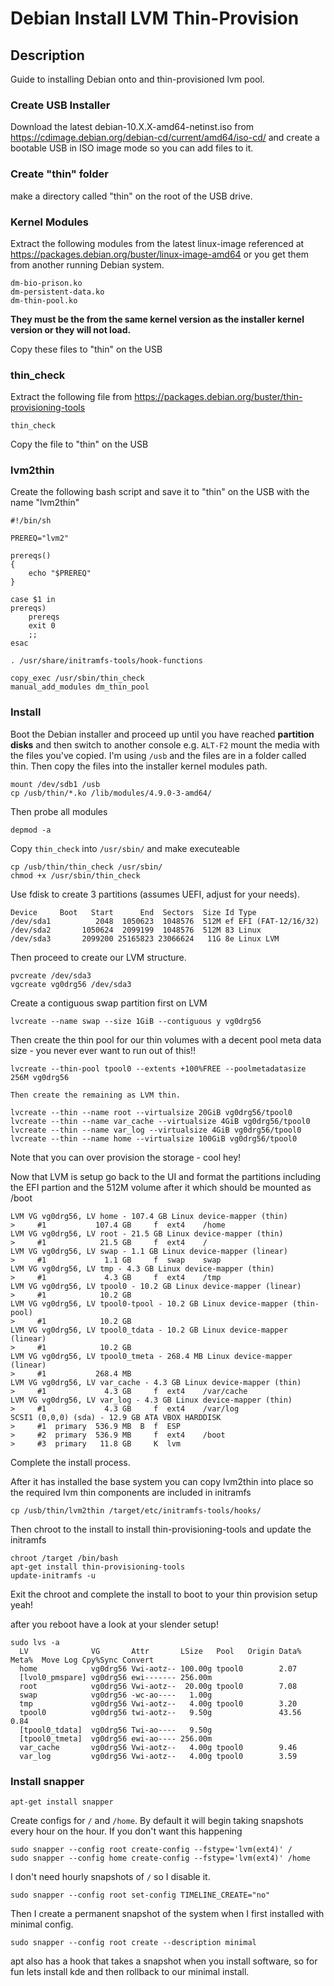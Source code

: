 # Debian Install LVM Thin-Provision

## Description
Guide to installing Debian onto and thin-provisioned lvm pool.

### Create USB Installer
Download the latest debian-10.X.X-amd64-netinst.iso from https://cdimage.debian.org/debian-cd/current/amd64/iso-cd/ and create a bootable USB in ISO image mode so you can add files to it.

### Create "thin" folder

make a directory called "thin" on the root of the USB drive.

### Kernel Modules
Extract the following modules from the latest linux-image referenced at https://packages.debian.org/buster/linux-image-amd64 or you get them from another running Debian system.

    dm-bio-prison.ko
    dm-persistent-data.ko
    dm-thin-pool.ko

**They must be the from the same kernel version as the installer kernel version or they will not load.**

Copy these files to "thin" on the USB


### thin_check
Extract the following file from https://packages.debian.org/buster/thin-provisioning-tools

    thin_check

Copy the file to "thin" on the USB

### lvm2thin
Create the following bash script and save it to "thin" on the USB with the name "lvm2thin"

```shell
#!/bin/sh

PREREQ="lvm2"

prereqs()
{
	echo "$PREREQ"
}

case $1 in
prereqs)
	prereqs
	exit 0
	;;
esac

. /usr/share/initramfs-tools/hook-functions

copy_exec /usr/sbin/thin_check
manual_add_modules dm_thin_pool
```

### Install
Boot the Debian installer and proceed up until you have reached **partition disks** and then switch to another console e.g. `ALT-F2`
mount the media with the files you've copied.  I'm using `/usb` and the files are in a folder called thin.  Then copy the files into the installer kernel modules path.

    mount /dev/sdb1 /usb
    cp /usb/thin/*.ko /lib/modules/4.9.0-3-amd64/

Then probe all modules

    depmod -a

Copy `thin_check` into `/usr/sbin/` and make executeable

    cp /usb/thin/thin_check /usr/sbin/
    chmod +x /usr/sbin/thin_check

Use fdisk to create 3 partitions (assumes UEFI, adjust for your needs).

    Device     Boot   Start      End  Sectors  Size Id Type
    /dev/sda1          2048  1050623  1048576  512M ef EFI (FAT-12/16/32)
    /dev/sda2       1050624  2099199  1048576  512M 83 Linux
    /dev/sda3       2099200 25165823 23066624   11G 8e Linux LVM

Then proceed to create our LVM structure.

    pvcreate /dev/sda3
    vgcreate vg0drg56 /dev/sda3

Create a contiguous swap partition first on LVM

    lvcreate --name swap --size 1GiB --contiguous y vg0drg56

Then create the thin pool for our thin volumes with a decent pool meta data size - you never ever want to run out of this!!

    lvcreate --thin-pool tpool0 --extents +100%FREE --poolmetadatasize 256M vg0drg56

    Then create the remaining as LVM thin.

    lvcreate --thin --name root --virtualsize 20GiB vg0drg56/tpool0
    lvcreate --thin --name var_cache --virtualsize 4GiB vg0drg56/tpool0
    lvcreate --thin --name var_log --virtualsize 4GiB vg0drg56/tpool0
    lvcreate --thin --name home --virtualsize 100GiB vg0drg56/tpool0

Note that you can over provision the storage - cool hey!

Now that LVM is setup go back to the UI and format the partitions including the EFI partion and the 512M volume after it which should be mounted as /boot

```
LVM VG vg0drg56, LV home - 107.4 GB Linux device-mapper (thin)
>     #1           107.4 GB     f  ext4    /home
LVM VG vg0drg56, LV root - 21.5 GB Linux device-mapper (thin)
>     #1            21.5 GB     f  ext4    /
LVM VG vg0drg56, LV swap - 1.1 GB Linux device-mapper (linear)
>     #1             1.1 GB     f  swap    swap
LVM VG vg0drg56, LV tmp - 4.3 GB Linux device-mapper (thin)
>     #1             4.3 GB     f  ext4    /tmp
LVM VG vg0drg56, LV tpool0 - 10.2 GB Linux device-mapper (linear)
>     #1            10.2 GB
LVM VG vg0drg56, LV tpool0-tpool - 10.2 GB Linux device-mapper (thin-pool)
>     #1            10.2 GB
LVM VG vg0drg56, LV tpool0_tdata - 10.2 GB Linux device-mapper (linear)
>     #1            10.2 GB
LVM VG vg0drg56, LV tpool0_tmeta - 268.4 MB Linux device-mapper (linear)
>     #1           268.4 MB
LVM VG vg0drg56, LV var_cache - 4.3 GB Linux device-mapper (thin)
>     #1             4.3 GB     f  ext4    /var/cache
LVM VG vg0drg56, LV var_log - 4.3 GB Linux device-mapper (thin)
>     #1             4.3 GB     f  ext4    /var/log
SCSI1 (0,0,0) (sda) - 12.9 GB ATA VBOX HARDDISK
>     #1  primary  536.9 MB  B  f  ESP
>     #2  primary  536.9 MB     f  ext4    /boot
>     #3  primary   11.8 GB     K  lvm
```

Complete the install process.

After it has installed the base system you can copy lvm2thin into place so the required lvm thin components are included in initramfs 

    cp /usb/thin/lvm2thin /target/etc/initramfs-tools/hooks/

Then chroot to the install to install thin-provisioning-tools and update the initramfs

    chroot /target /bin/bash
    apt-get install thin-provisioning-tools
    update-initramfs -u

Exit the chroot and complete the install to boot to your thin provision setup yeah!

after you reboot have a look at your slender setup!

```
sudo lvs -a
  LV              VG       Attr       LSize   Pool   Origin Data%  Meta%  Move Log Cpy%Sync Convert
  home            vg0drg56 Vwi-aotz-- 100.00g tpool0        2.07
  [lvol0_pmspare] vg0drg56 ewi------- 256.00m
  root            vg0drg56 Vwi-aotz--  20.00g tpool0        7.08
  swap            vg0drg56 -wc-ao----   1.00g
  tmp             vg0drg56 Vwi-aotz--   4.00g tpool0        3.20
  tpool0          vg0drg56 twi-aotz--   9.50g               43.56  0.84
  [tpool0_tdata]  vg0drg56 Twi-ao----   9.50g
  [tpool0_tmeta]  vg0drg56 ewi-ao---- 256.00m
  var_cache       vg0drg56 Vwi-aotz--   4.00g tpool0        9.46
  var_log         vg0drg56 Vwi-aotz--   4.00g tpool0        3.59
```
### Install snapper

    apt-get install snapper

Create configs for `/` and `/home`.  By default it will begin taking snapshots every hour on the hour.  If you don't want this happening 

    sudo snapper --config root create-config --fstype='lvm(ext4)' /
    sudo snapper --config home create-config --fstype='lvm(ext4)' /home

I don't need hourly snapshots of `/` so I disable it.

    sudo snapper --config root set-config TIMELINE_CREATE="no"

Then I create a permanent snapshot of the system when I first installed with minimal config.

    sudo snapper --config root create --description minimal

apt also has a hook that takes a snapshot when you install software, so for fun lets install kde and then rollback to our minimal install.






  
  
